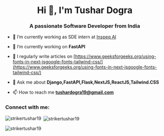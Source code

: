 <h1 align="center">Hi 👋, I'm Tushar Dogra</h1>
<h3 align="center">A passionate Software Developer from India</h3>

- 🔭 I’m currently working as SDE intern at [Inspeq AI](https://www.inspeq.ai/)

- 🌱 I’m currently working on **FastAPI**

- 📝 I regularly write articles on [https://www.geeksforgeeks.org/using-fonts-in-next-jsgoogle-fonts-tailwind-css/](https://www.geeksforgeeks.org/using-fonts-in-next-jsgoogle-fonts-tailwind-css/)

- 💬 Ask me about **Django,FastAPI,Flask,NextJS,ReactJS,Tailwind.CSS**

- 📫 How to reach me **tushardogra19@gmail.com**

<h3 align="left">Connect with me:</h3>
<p align="left">
</p>

<p><img align="left" src="https://github-readme-stats.vercel.app/api/top-langs?username=strikertushar19&show_icons=true&locale=en&layout=compact" alt="strikertushar19" /></p>

<p>&nbsp;<img align="center" src="https://github-readme-stats.vercel.app/api?username=strikertushar19&show_icons=true&locale=en" alt="strikertushar19" /></p>

<p><img align="center" src="https://github-readme-streak-stats.herokuapp.com/?user=strikertushar19&" alt="strikertushar19" /></p>
